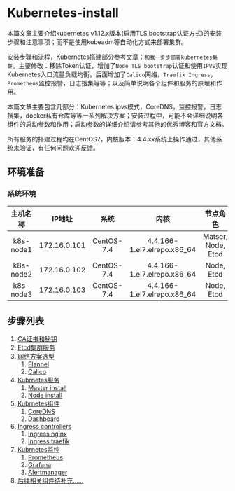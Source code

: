# Kubernetes-install

本篇文章主要介绍kubernetes v1.12.x版本(启用TLS bootstrap认证方式)的安装步骤和注意事项；而不是使用kubeadm等自动化方式来部署集群。

安装步骤和流程，Kubernetes搭建部分参考文章：`和我一步步部署kubernetes集群`。主要修改：移除Token认证，增加了`Node TLS bootstrap`认证和使用`IPVS`实现Kubernetes入口流量负载均衡，后面增加了`Calico`网络，`Traefik Ingress`，`Prometheus`监控报警，日志搜集等等；以及简单说明各个组件和服务的原理和作用。

本篇文章主要包含几部分：Kubernetes ipvs模式，CoreDNS，监控报警，日志搜集，docker私有仓库等等一系列解决方案；安装过程中，可能不会详细说明各组件的启动参数和作用；启动参数的详细介绍请参考其他的优秀博客和官方文档。

所有服务的搭建过程均在CentOS7，内核版本：4.4.xx系统上操作通过，其他系统未验证，有任何问题欢迎反馈。

## 环境准备

### 系统环境
| 主机名称   |  IP地址      | 系统        | 内核                          | 节点角色            |
| :-------: | :----------: | :---------: | :-------------------------: | :-----------------: |
| k8s-node1 | 172.16.0.101 | CentOS-7.4  | 4.4.166-1.el7.elrepo.x86_64 | Matser, Node, Etcd  | 
| k8s-node2 | 172.16.0.102 | CentOS-7.4  | 4.4.166-1.el7.elrepo.x86_64 | Node, Etcd          |
| k8s-node3 | 172.16.0.103 | CentOS-7.4  | 4.4.166-1.el7.elrepo.x86_64 | Node, Etcd          |

## 步骤列表

1. [CA证书和秘钥](创建TLS证书和秘钥.md)
1. [Etcd集群服务](部署Etcd集群服务.md)
1. [网络方案选型]()
    1. [Flannel](部署Flannel服务.md)
    1. [Calico](部署Calico服务.md)
1. [Kubrnetes服务](https://github.com/Donyintao/Kubernetes-install)
    1. [Master install](部署Kubrnetes-Master节点.md)
    1. [Node install](部署Kubrnetes-Node节点.md)
1. [Kubrnetes组件](https://github.com/Donyintao/Kubernetes-install)
   1. [CoreDNS](部署CoreDNS服务.md)
   1. [Dashboard](https://github.com/Donyintao/kubernetes-dashboard/)
1. [Ingress controllers](https://github.com/Donyintao/Kubernetes-install)
   1. [Ingress nginx](https://github.com/Donyintao/nginx-ingress/)
   2. [Ingress traefik](https://github.com/Donyintao/traefik/)
1. [Kubrnetes监控](https://github.com/Donyintao/Kubernetes-install)
    1. [Prometheus](https://github.com/Donyintao/Prometheus/)
    1. [Grafana](https://github.com/Donyintao/Grafana/)
    1. [Alertmanager](https://github.com/Donyintao/Alertmanager/)
1. [后续相关组件待补充......](后续相关组件待补充.md)

